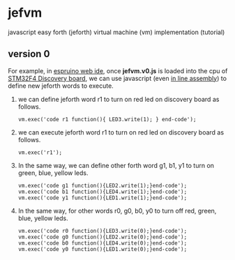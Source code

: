 jefvm
=====

javascript easy forth (jeforth) virtual machine (vm) implementation (tutorial)

version 0
---------

For example, in [espruino web ide](https://www.google.com.tw/url?sa=t&rct=j&q=&esrc=s&source=web&cd=1&cad=rja&uact=8&ved=0CCEQFjAA&url=https%3AFFchrome.google.comFwebstoreFdetailFespruino-web-ideFbleoifhkdalbjfbobjackfdifdneehpo&ei=3ngfVIa7Mc3q8AX884CIAQ&usg=AFQjCNHyNk_XkpLYJ6DNByefI7znAP5lgg&sig2=XZR5mUsyb8sJv3U7rR9YkQ "%3"), once **jefvm.v0.js** is loaded into the cpu of [STM32F4 Discovery board](http://www.st.com/web/catalog/tools/FM116/SC959/SS1532/PF252419?sc=internet/evalboard/product/252419.jsp ""), we can use javascript (even [in line assembly](http://www.espruino.com/Assembler#line=145 "")) to define new jeforth words to execute.

1. we can define  jeforth word r1 to turn on  red led on discovery board as follows.

    ```
    vm.exec('code r1 function(){ LED3.write(1); } end-code');
    ```

2. we can execute jeforth word r1 to turn on  red led on discovery board as follows.

    ```
    vm.exec('r1');
    ```

03. In the same way, we can define other forth word g1, b1, y1 to turn on green, blue, yellow leds.

    ```
    vm.exec('code g1 function(){LED2.write(1);}end-code');
    vm.exec('code b1 function(){LED4.write(1);}end-code');
    vm.exec('code y1 function(){LED1.write(1);}end-code');
    ```
    
04. In the same way, for other words r0, g0, b0, y0 to turn off red, green, blue, yellow leds.

    ```
    vm.exec('code r0 function(){LED3.write(0);}end-code');
    vm.exec('code g0 function(){LED2.write(0);}end-code');
    vm.exec('code b0 function(){LED4.write(0);}end-code');
    vm.exec('code y0 function(){LED1.write(0);}end-code');
    ```